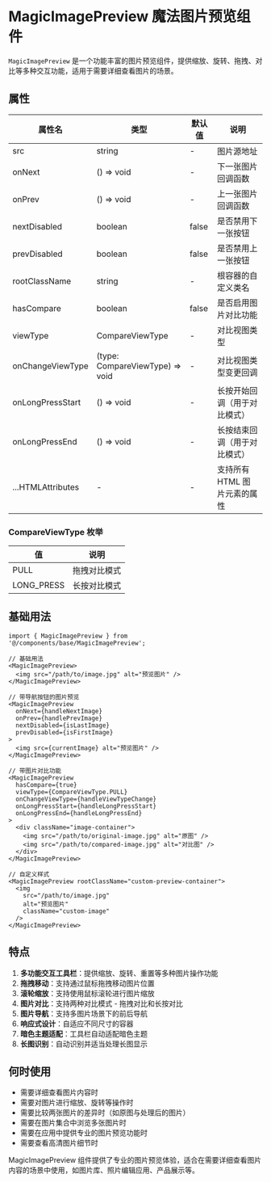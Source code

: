# MagicImagePreview 魔法图片预览组件

`MagicImagePreview` 是一个功能丰富的图片预览组件，提供缩放、旋转、拖拽、对比等多种交互功能，适用于需要详细查看图片的场景。

## 属性

| 属性名            | 类型                            | 默认值 | 说明                         |
| ----------------- | ------------------------------- | ------ | ---------------------------- |
| src               | string                          | -      | 图片源地址                   |
| onNext            | () => void                      | -      | 下一张图片回调函数           |
| onPrev            | () => void                      | -      | 上一张图片回调函数           |
| nextDisabled      | boolean                         | false  | 是否禁用下一张按钮           |
| prevDisabled      | boolean                         | false  | 是否禁用上一张按钮           |
| rootClassName     | string                          | -      | 根容器的自定义类名           |
| hasCompare        | boolean                         | false  | 是否启用图片对比功能         |
| viewType          | CompareViewType                 | -      | 对比视图类型                 |
| onChangeViewType  | (type: CompareViewType) => void | -      | 对比视图类型变更回调         |
| onLongPressStart  | () => void                      | -      | 长按开始回调（用于对比模式） |
| onLongPressEnd    | () => void                      | -      | 长按结束回调（用于对比模式） |
| ...HTMLAttributes | -                               | -      | 支持所有 HTML 图片元素的属性 |

### CompareViewType 枚举

| 值         | 说明         |
| ---------- | ------------ |
| PULL       | 拖拽对比模式 |
| LONG_PRESS | 长按对比模式 |

## 基础用法

```tsx
import { MagicImagePreview } from '@/components/base/MagicImagePreview';

// 基础用法
<MagicImagePreview>
  <img src="/path/to/image.jpg" alt="预览图片" />
</MagicImagePreview>

// 带导航按钮的图片预览
<MagicImagePreview
  onNext={handleNextImage}
  onPrev={handlePrevImage}
  nextDisabled={isLastImage}
  prevDisabled={isFirstImage}
>
  <img src={currentImage} alt="预览图片" />
</MagicImagePreview>

// 带图片对比功能
<MagicImagePreview
  hasCompare={true}
  viewType={CompareViewType.PULL}
  onChangeViewType={handleViewTypeChange}
  onLongPressStart={handleLongPressStart}
  onLongPressEnd={handleLongPressEnd}
>
  <div className="image-container">
    <img src="/path/to/original-image.jpg" alt="原图" />
    <img src="/path/to/compared-image.jpg" alt="对比图" />
  </div>
</MagicImagePreview>

// 自定义样式
<MagicImagePreview rootClassName="custom-preview-container">
  <img
    src="/path/to/image.jpg"
    alt="预览图片"
    className="custom-image"
  />
</MagicImagePreview>
```

## 特点

1. **多功能交互工具栏**：提供缩放、旋转、重置等多种图片操作功能
2. **拖拽移动**：支持通过鼠标拖拽移动图片位置
3. **滚轮缩放**：支持使用鼠标滚轮进行图片缩放
4. **图片对比**：支持两种对比模式 - 拖拽对比和长按对比
5. **图片导航**：支持多图片场景下的前后导航
6. **响应式设计**：自适应不同尺寸的容器
7. **暗色主题适配**：工具栏自动适配暗色主题
8. **长图识别**：自动识别并适当处理长图显示

## 何时使用

-   需要详细查看图片内容时
-   需要对图片进行缩放、旋转等操作时
-   需要比较两张图片的差异时（如原图与处理后的图片）
-   需要在图片集合中浏览多张图片时
-   需要在应用中提供专业的图片预览功能时
-   需要查看高清图片细节时

MagicImagePreview 组件提供了专业的图片预览体验，适合在需要详细查看图片内容的场景中使用，如图片库、照片编辑应用、产品展示等。
